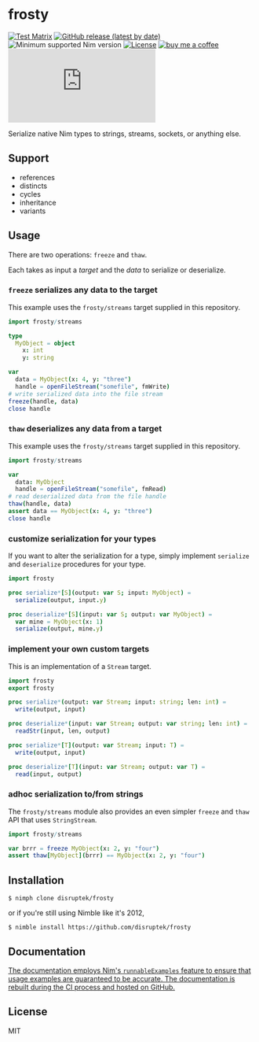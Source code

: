 # frosty

[![Test Matrix](https://github.com/disruptek/frosty/workflows/CI/badge.svg)](https://github.com/disruptek/frosty/actions?query=workflow%3ACI)
[![GitHub release (latest by date)](https://img.shields.io/github/v/release/disruptek/frosty?style=flat)](https://github.com/disruptek/frosty/releases/latest)
![Minimum supported Nim version](https://img.shields.io/badge/nim-1.5.1%2B-informational?style=flat&logo=nim)
[![License](https://img.shields.io/github/license/disruptek/frosty?style=flat)](#license)
[![buy me a coffee](https://img.shields.io/badge/donate-buy%20me%20a%20coffee-orange.svg)](https://www.buymeacoffee.com/disruptek)
[![Matrix](https://img.shields.io/matrix/disruptek:matrix.org?style=flat&logo=matrix)](https://matrix.to/#/#disruptek:matrix.org)

Serialize native Nim types to strings, streams, sockets, or anything else.

## Support

- references
- distincts
- cycles
- inheritance
- variants

## Usage

There are two operations: `freeze` and `thaw`.

Each takes as input a _target_ and the _data_ to serialize or deserialize.

### `freeze` serializes any data to the target

This example uses the `frosty/streams` target supplied in this repository.

```nim
import frosty/streams

type
  MyObject = object
    x: int
    y: string

var
  data = MyObject(x: 4, y: "three")
  handle = openFileStream("somefile", fmWrite)
# write serialized data into the file stream
freeze(handle, data)
close handle
```

### `thaw` deserializes any data from a target

This example uses the `frosty/streams` target supplied in this repository.

```nim
import frosty/streams

var
  data: MyObject
  handle = openFileStream("somefile", fmRead)
# read deserialized data from the file handle
thaw(handle, data)
assert data == MyObject(x: 4, y: "three")
close handle
```

### customize serialization for your types

If you want to alter the serialization for a type, simply implement `serialize`
and `deserialize` procedures for your type.

```nim
import frosty

proc serialize*[S](output: var S; input: MyObject) =
  serialize(output, input.y)

proc deserialize*[S](input: var S; output: var MyObject) =
  var mine = MyObject(x: 1)
  serialize(output, mine.y)
```

### implement your own custom targets

This is an implementation of a `Stream` target.

```nim
import frosty
export frosty

proc serialize*(output: var Stream; input: string; len: int) =
  write(output, input)

proc deserialize*(input: var Stream; output: var string; len: int) =
  readStr(input, len, output)

proc serialize*[T](output: var Stream; input: T) =
  write(output, input)

proc deserialize*[T](input: var Stream; output: var T) =
  read(input, output)
```

### adhoc serialization to/from strings

The `frosty/streams` module also provides an even simpler `freeze` and `thaw`
API that uses `StringStream`.

```nim
import frosty/streams

var brrr = freeze MyObject(x: 2, y: "four")
assert thaw[MyObject](brrr) == MyObject(x: 2, y: "four")
```

## Installation

```
$ nimph clone disruptek/frosty
```
or if you're still using Nimble like it's 2012,
```
$ nimble install https://github.com/disruptek/frosty
```

## Documentation

[The documentation employs Nim's `runnableExamples` feature to
ensure that usage examples are guaranteed to be accurate. The
documentation is rebuilt during the CI process and hosted on
GitHub.](https://disruptek.github.io/frosty/frosty.html)

## License
MIT
